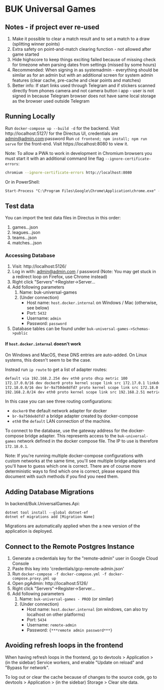 # BUK Universal Games

## Notes - if project ever re-used

1. Make it possible to clear a match result and to set a match to a draw (splitting winner points)
2. Extra safety on point-and-match clearing function - not allowed after game started
3. Hide highscore to keep things exciting failed because of missing check for timezone when parsing dates from settings (missed by some hours)
4. Recommended: When signing in as systemadmin - everything should be similar as for an admin but with an additional screen for system admin features (clear cache, pre-cache and clear points and matches)
5. Better info: If start links used through Telegram and if stickers scanned directly from phones camera and not camera button i app - user is not signed in because Telegram browser does not have same local storage as the browser used outside Telegram

## Running Locally

Run `docker-compose up --build -d` for the backend. Visit http://localhost:5127/ for the Directus UI, credentials are admin@admin.com:password
Run `cd frontend; npm install; npm run serve` for the front-end. Visit https://localhost:8080 to view it.

Note: To allow a PWA to work in development in Chromium browsers you must start it with an additional command line flag `--ignore-certificate-errors`:

```sh
chromium --ignore-certificate-errors http://localhost:8080
```
Or in PowerShell:
```ps
Start-Process "C:\Program Files\Google\Chrome\Application\chrome.exe" -ArgumentList "--ignore-certificate-errors", "http://localhost:8080"
```

## Test data

You can import the test data files in Directus in this order:

1. games…json
2. leagues…json
3. teams…json
4. matches…json

### Accessing Database

1. Visit: http://localhost:5126/
2. Log in with: admin@admin.com / password (Note: You may get stuck in a redirect loop on Firefox, use Chrome instead)
3. Right click "Servers"->Register->Server...
4. Add following parameters
   1. Name: buk-universal-games
   2. (Under connection)
      - Host name: `host.docker.internal` on Windows / Mac (otherwise, see below)
      - Port: `5432`
      - Username: `admin`
      - Password: `password`
5. Database tables can be found under `buk-universal-games->Schemas->public`

#### If `host.docker.internal` doesn't work

On Windows and MacOS, these DNS entries are auto-added. On Linux systems, this doesn't seem to be the case.

Instead run `ip route` to get a list of adapter routes:
  
```sh
default via 192.168.2.254 dev eth0 proto dhcp metric 100
172.17.0.0/16 dev docker0 proto kernel scope link src 172.17.0.1 linkdown
172.18.0.0/16 dev br-9a750de8dfd7 proto kernel scope link src 172.18.0.1
192.168.2.0/24 dev eth0 proto kernel scope link src 192.168.2.51 metric 100
```

In this case you can see three routing configurations:

- `docker0` the default network adapter for docker
- `br-9a750de8dfd7` a bridge adapter created by docker-compose
- `eth0` the `default` LAN connection of the machine.

To connect to the database, use the gateway address for the docker-compose bridge adapter. This represents access to the `buk-universal-games` network defined in the docker compose file. The IP to use is therefore `172.18.0.1`.

Note: If you're running multiple docker-compose configurations with custom networks at the same time, you'll see multiple bridge adapters and you'll have to guess which one is correct. There are of course more deterministic ways to find which one is correct, please expand this document with such methods if you find you need them.

## Adding Database Migrations

In backend/Buk.UniversalGames.Api:

`dotnet tool install --global dotnet-ef`  
`dotnet ef migrations add [Migration Name]`

Migrations are automatically applied when the a new version of the application is deployed.

## Connect to the Remote Postgres Instance

1. Generate a credentials key for the "remote-admin" user in Google Cloud Console
2. Paste this key into 'credentials/gcp-remote-admin.json'
3. Run `docker-compose -f docker-compose.yml -f docker-compose.proxy.yml up`
4. Open pgAdmin: http://localhost:5126/
5. Right click "Servers"->Register->Server...
6. Add following parameters
   1. Name: `buk-universal-games - PROD` (or similar)
   2. (Under connection)
      - Host name: `host.docker.internal` (on windows, can also try localhost on other platforms)
      - Port: `5434`
      - Username: `remote-admin`
      - Password: `{***remote admin password***}`

## Avoiding refresh loops in the frontend

When having refresh loops in the frontend, go to devtools > Application > (in the sidebar) Service workers, and enable "Update on reload" and "Bypass for network".

To log out or clear the cache because of changes to the source code, go to devtools > Application > (in the sidebar) Storage > Clear site data.